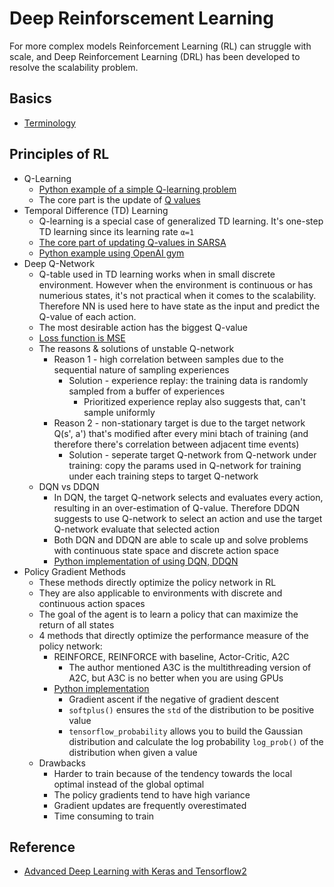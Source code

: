 # Deep Reinforscement Learning

For more complex models Reinforcement Learning (RL) can struggle with scale, and Deep Reinforcement Learning (DRL) has been developed to resolve the scalability problem.

## Basics
* [Terminology][9]

## Principles of RL
* Q-Learning
  * [Python example of a simple Q-learning problem][3]
  * The core part is the update of [Q values][2] 
* Temporal Difference (TD) Learning
  * Q-learning is a special case of generalized TD learning. It's one-step TD learning since its learning rate `α=1` 
  * [The core part of updating Q-values in SARSA][4]
  * [Python example using OpenAI gym][5]
* Deep Q-Network
  * Q-table used in TD learning works when in small discrete environment. However when the environment is continuous or has numerious states, it's not practical when it comes to the scalability. Therefore NN is used here to have state as the input and predict the Q-value of each action.
  * The most desirable action has the biggest Q-value
  * [Loss function is MSE][6]
  * The reasons & solutions of unstable Q-network
    * Reason 1 - high correlation between samples due to the sequential nature of sampling experiences
      * Solution - experience replay: the training data is randomly sampled from a buffer of experiences 
        * Prioritized experience replay also suggests that, can't sample uniformly 
    * Reason 2 - non-stationary target is due to the target network Q(s', a') that's modified after every mini btach of training (and therefore there's correlation between adjacent time events)
      * Solution - seperate target Q-network from Q-network under training: copy the params used in Q-network for training under each training steps to target Q-network
   * DQN vs DDQN
     * In DQN, the target Q-network selects and evaluates every action, resulting in an over-estimation of Q-value. Therefore DDQN suggests to use Q-network to select an action and use the target Q-network evaluate that selected action
     * Both DQN and DDQN are able to scale up and solve problems with continuous state space and discrete action space
     * [Python implementation of using DQN, DDQN][7]
* Policy Gradient Methods
  * These methods directly optimize the policy network in RL
  * They are also applicable to environments with discrete and continuous action spaces
  * The goal of the agent is to learn a policy that can maximize the return of all states
  * 4 methods that directly optimize the performance measure of the policy network:
    * REINFORCE, REINFORCE with baseline, Actor-Critic, A2C
      * The author mentioned A3C is the multithreading version of A2C, but A3C is no better when you are using GPUs
    * [Python implementation][8]
      * Gradient ascent if the negative of gradient descent
      * `softplus()` ensures the `std` of the distribution to be positive value
      * `tensorflow_probability` allows you to build the Gaussian distribution and calculate the log probability `log_prob()` of the distribution when given a value
   * Drawbacks
     * Harder to train because of the tendency towards the local optimal instead of the global optimal
     * The policy gradients tend to have high variance
     * Gradient updates are frequently overestimated
     * Time consuming to train


## Reference
* [Advanced Deep Learning with Keras and Tensorflow2][1]


[1]:https://github.com/PacktPublishing/Advanced-Deep-Learning-with-Keras
[2]:https://play.google.com/books/reader?id=68rTDwAAQBAJ&hl=en_CA&pg=GBS.PA292.w.5.1.17
[3]:https://github.com/PacktPublishing/Advanced-Deep-Learning-with-Keras/blob/master/chapter9-drl/q-learning-9.3.1.py
[4]:https://play.google.com/books/reader?id=68rTDwAAQBAJ&hl=en_CA&pg=GBS.PA306.w.9.0.10.0.2
[5]:https://github.com/PacktPublishing/Advanced-Deep-Learning-with-Keras/blob/master/chapter9-drl/q-frozenlake-9.5.1.py
[6]:https://play.google.com/books/reader?id=68rTDwAAQBAJ&hl=en_CA&pg=GBS.PA313.w.8.0.32.0.1
[7]:https://github.com/PacktPublishing/Advanced-Deep-Learning-with-Keras/blob/master/chapter9-drl/dqn-cartpole-9.6.1.py
[8]:https://github.com/PacktPublishing/Advanced-Deep-Learning-with-Keras/blob/master/chapter10-policy/policygradient-car-10.1.1.py
[9]:https://towardsdatascience.com/reinforcement-learning-rl-what-is-it-and-how-does-it-work-1962cf6db103
